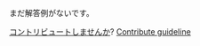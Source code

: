 
まだ解答例がないです。

[コントリビュートしませんか](https://github.com/BFEdev/BFE.dev-solutions/blob/main/problem/find-the-largest-difference_ja.md)?  [Contribute guideline](https://github.com/BFEdev/BFE.dev-solutions#how-to-contribute)
